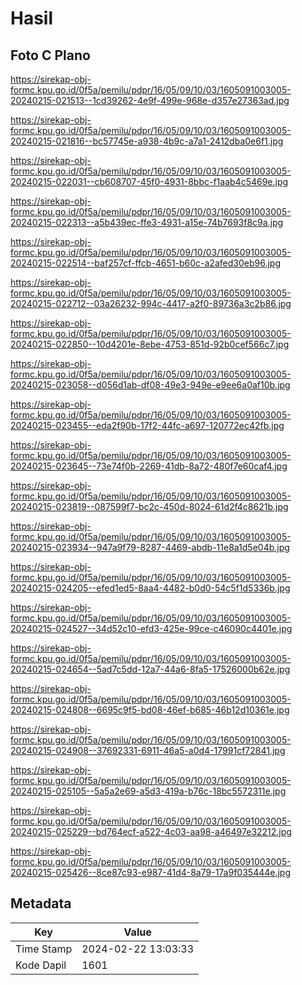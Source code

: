 # Hasil

## Foto C Plano

https://sirekap-obj-formc.kpu.go.id/0f5a/pemilu/pdpr/16/05/09/10/03/1605091003005-20240215-021513--1cd39262-4e9f-499e-968e-d357e27363ad.jpg

https://sirekap-obj-formc.kpu.go.id/0f5a/pemilu/pdpr/16/05/09/10/03/1605091003005-20240215-021816--bc57745e-a938-4b9c-a7a1-2412dba0e6f1.jpg

https://sirekap-obj-formc.kpu.go.id/0f5a/pemilu/pdpr/16/05/09/10/03/1605091003005-20240215-022031--cb608707-45f0-4931-8bbc-f1aab4c5469e.jpg

https://sirekap-obj-formc.kpu.go.id/0f5a/pemilu/pdpr/16/05/09/10/03/1605091003005-20240215-022313--a5b439ec-ffe3-4931-a15e-74b7693f8c9a.jpg

https://sirekap-obj-formc.kpu.go.id/0f5a/pemilu/pdpr/16/05/09/10/03/1605091003005-20240215-022514--baf257cf-ffcb-4651-b60c-a2afed30eb96.jpg

https://sirekap-obj-formc.kpu.go.id/0f5a/pemilu/pdpr/16/05/09/10/03/1605091003005-20240215-022712--03a26232-994c-4417-a2f0-89736a3c2b86.jpg

https://sirekap-obj-formc.kpu.go.id/0f5a/pemilu/pdpr/16/05/09/10/03/1605091003005-20240215-022850--10d4201e-8ebe-4753-851d-92b0cef566c7.jpg

https://sirekap-obj-formc.kpu.go.id/0f5a/pemilu/pdpr/16/05/09/10/03/1605091003005-20240215-023058--d056d1ab-df08-49e3-949e-e9ee6a0af10b.jpg

https://sirekap-obj-formc.kpu.go.id/0f5a/pemilu/pdpr/16/05/09/10/03/1605091003005-20240215-023455--eda2f90b-17f2-44fc-a697-120772ec42fb.jpg

https://sirekap-obj-formc.kpu.go.id/0f5a/pemilu/pdpr/16/05/09/10/03/1605091003005-20240215-023645--73e74f0b-2269-41db-8a72-480f7e60caf4.jpg

https://sirekap-obj-formc.kpu.go.id/0f5a/pemilu/pdpr/16/05/09/10/03/1605091003005-20240215-023819--087599f7-bc2c-450d-8024-61d2f4c8621b.jpg

https://sirekap-obj-formc.kpu.go.id/0f5a/pemilu/pdpr/16/05/09/10/03/1605091003005-20240215-023934--947a9f79-8287-4469-abdb-11e8a1d5e04b.jpg

https://sirekap-obj-formc.kpu.go.id/0f5a/pemilu/pdpr/16/05/09/10/03/1605091003005-20240215-024205--efed1ed5-8aa4-4482-b0d0-54c5f1d5336b.jpg

https://sirekap-obj-formc.kpu.go.id/0f5a/pemilu/pdpr/16/05/09/10/03/1605091003005-20240215-024527--34d52c10-efd3-425e-99ce-c46090c4401e.jpg

https://sirekap-obj-formc.kpu.go.id/0f5a/pemilu/pdpr/16/05/09/10/03/1605091003005-20240215-024654--5ad7c5dd-12a7-44a6-8fa5-17526000b62e.jpg

https://sirekap-obj-formc.kpu.go.id/0f5a/pemilu/pdpr/16/05/09/10/03/1605091003005-20240215-024808--6695c9f5-bd08-46ef-b685-46b12d10361e.jpg

https://sirekap-obj-formc.kpu.go.id/0f5a/pemilu/pdpr/16/05/09/10/03/1605091003005-20240215-024908--37692331-6911-46a5-a0d4-17991cf72841.jpg

https://sirekap-obj-formc.kpu.go.id/0f5a/pemilu/pdpr/16/05/09/10/03/1605091003005-20240215-025105--5a5a2e69-a5d3-419a-b76c-18bc5572311e.jpg

https://sirekap-obj-formc.kpu.go.id/0f5a/pemilu/pdpr/16/05/09/10/03/1605091003005-20240215-025229--bd764ecf-a522-4c03-aa98-a46497e32212.jpg

https://sirekap-obj-formc.kpu.go.id/0f5a/pemilu/pdpr/16/05/09/10/03/1605091003005-20240215-025426--8ce87c93-e987-41d4-8a79-17a9f035444e.jpg


## Metadata

| Key        | Value               |
| ---------- | ------------------- |
| Time Stamp | 2024-02-22 13:03:33 |
| Kode Dapil | 1601                |



